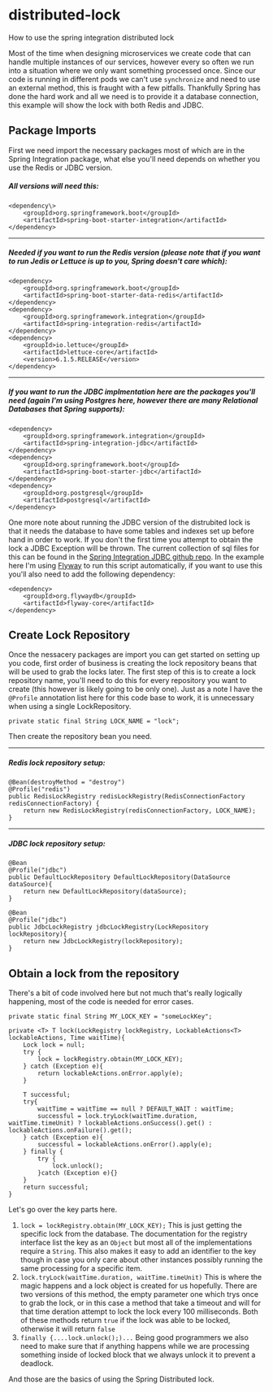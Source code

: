 # distributed-lock

How to use the spring integration distributed lock

Most of the time when designing microservices we create code that can handle multiple instances of our services, however every so often we run into a situation where we only want something processed once. Since our code is running in different pods we can't use `synchronize` and need to use an external method, this is fraught with a few pitfalls. Thankfully Spring has done the hard work and all we need is to provide it a database connection, this example will show the lock with both Redis and JDBC.

## Package Imports

First we need import the necessary packages most of which are in the Spring Integration package, what else you'll need depends on whether you use the Redis or JDBC version.

##### All versions will need this:

```
<dependency\>
	<groupId>org.springframework.boot</groupId>
	<artifactId>spring-boot-starter-integration</artifactId>
</dependency>
```

---

##### Needed if you want to run the Redis version (please note that if you want to run Jedis or Lettuce is up to you, Spring doesn't care which):

```
<dependency>
	<groupId>org.springframework.boot</groupId>
	<artifactId>spring-boot-starter-data-redis</artifactId>
</dependency>
<dependency>
	<groupId>org.springframework.integration</groupId>
	<artifactId>spring-integration-redis</artifactId>
</dependency>
<dependency>
	<groupId>io.lettuce</groupId>
	<artifactId>lettuce-core</artifactId>
	<version>6.1.5.RELEASE</version>
</dependency>
```

---

##### If you want to run the JDBC implmentation here are the packages you'll need (again I'm using Postgres here, however there are many Relational Databases that Spring supports):

```
<dependency>
	<groupId>org.springframework.integration</groupId>
	<artifactId>spring-integration-jdbc</artifactId>
</dependency>
<dependency>
	<groupId>org.springframework.boot</groupId>
	<artifactId>spring-boot-starter-jdbc</artifactId>
</dependency>
<dependency>
	<groupId>org.postgresql</groupId>
	<artifactId>postgresql</artifactId>
</dependency>
```

One more note about running the JDBC version of the distrubited lock is that it needs the database to have some tables and indexes set up before hand in order to work. If you don't the first time you attempt to obtain the lock a JDBC Exception will be thrown. The current collection of sql files for this can be found in the [Spring Integration JDBC github repo](https://github.com/spring-projects/spring-integration/tree/e901c89fef3eea00ddf6d503ae9926667a1d6972/spring-integration-jdbc/src/main/resources/org/springframework/integration/jdbc). In the example here I'm using [Flyway](https://flywaydb.org/) to run this script automatically, if you want to use this you'll also need to add the following dependency:

```
<dependency>
	<groupId>org.flywaydb</groupId>
	<artifactId>flyway-core</artifactId>
</dependency>
```

## Create Lock Repository

Once the nessacery packages are import you can get started on setting up you code, first order of business is creating the lock repository beans that will be used to grab the locks later. The first step of this is to create a lock repository name, you'll need to do this for every repository you want to create (this however is likely going to be only one). Just as a note I have the `@Profile` annotation list here for this code base to work, it is unnecessary when using a single LockRepository.

```
private static final String LOCK_NAME = "lock";
```

Then create the repository bean you need.

---

##### Redis lock repository setup:

```
@Bean(destroyMethod = "destroy")
@Profile("redis")
public RedisLockRegistry redisLockRegistry(RedisConnectionFactory redisConnectionFactory) {
    return new RedisLockRegistry(redisConnectionFactory, LOCK_NAME);
}
```

---

##### JDBC lock repository setup:

```
@Bean
@Profile("jdbc")
public DefaultLockRepository DefaultLockRepository(DataSource dataSource){
    return new DefaultLockRepository(dataSource);
}

@Bean
@Profile("jdbc")
public JdbcLockRegistry jdbcLockRegistry(LockRepository lockRepository){
    return new JdbcLockRegistry(lockRepository);
}
```

## Obtain a lock from the repository

There's a bit of code involved here but not much that's really logically happening, most of the code is needed for error cases.

```
private static final String MY_LOCK_KEY = "someLockKey";

private <T> T lock(LockRegistry lockRegistry, LockableActions<T> lockableActions, Time waitTime){
    Lock lock = null;
    try {
        lock = lockRegistry.obtain(MY_LOCK_KEY);
    } catch (Exception e){
        return lockableActions.onError.apply(e);
    }

    T successful;
    try{
        waitTime = waitTime == null ? DEFAULT_WAIT : waitTime;
        successful = lock.tryLock(waitTime.duration, waitTime.timeUnit) ? lockableActions.onSuccess().get() : lockableActions.onFailure().get();
    } catch (Exception e){
        successful = lockableActions.onError().apply(e);
    } finally {
        try {
            lock.unlock();
        }catch (Exception e){}
    }
    return successful;
}
```

Let's go over the key parts here.

1. `lock = lockRegistry.obtain(MY_LOCK_KEY);` This is just getting the specific lock from the database. The documentation for the registry interface list the key as an `Object` but most all of the implementations require a `String`. This also makes it easy to add an identifier to the key though in case you only care about other instances possibly running the same processing for a specific item.
2. `lock.tryLock(waitTime.duration, waitTime.timeUnit)` This is where the magic happens and a lock object is created for us hopefully. There are two versions of this method, the empty parameter one which trys once to grab the lock, or in this case a method that take a timeout and will for that time deration attempt to lock the lock every 100 milliseconds. Both of these methods return `true` if the lock was able to be locked, otherwise it will return `false`
3. `finally {....lock.unlock();)...` Being good programmers we also need to make sure that if anything happens while we are processing something inside of locked block that we always unlock it to prevent a deadlock.

And those are the basics of using the Spring Distributed lock.
